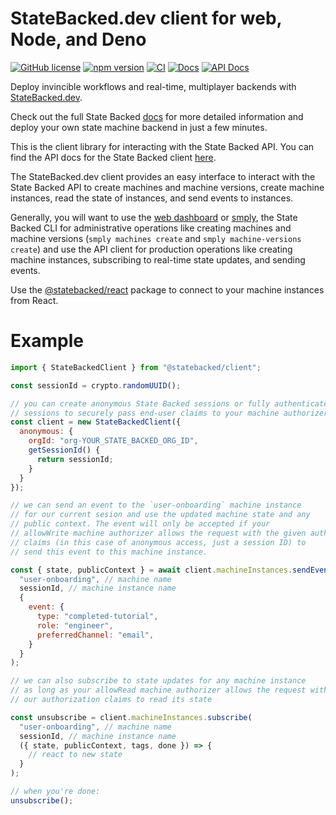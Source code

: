 # StateBacked.dev client for web, Node, and Deno

[![GitHub license](https://img.shields.io/badge/license-MIT-blue.svg)](https://github.com/statebacked/client-js/blob/main/LICENSE) [![npm version](https://img.shields.io/npm/v/@statebacked/client.svg?style=flat)](https://www.npmjs.com/package/@statebacked/client) [![CI](https://github.com/statebacked/client-js/actions/workflows/ci.yaml/badge.svg)](https://github.com/statebacked/client-js/actions/workflows/ci.yaml) [![Docs](https://img.shields.io/badge/docs-statebacked-blue)](https://docs.statebacked.dev/) [![API Docs](https://img.shields.io/badge/docs-api-blue)](https://statebacked.github.io/client-js)

Deploy invincible workflows and real-time, multiplayer backends with [StateBacked.dev](https://statebacked.dev).

Check out the full State Backed [docs](https://docs.statebacked.dev) for more detailed information and deploy your own state machine backend in just a few minutes.

This is the client library for interacting with the State Backed API. You can find the API docs for the State Backed client [here](https://statebacked.github.io/client-js).

The StateBacked.dev client provides an easy interface to interact with the State Backed API 
to create machines and machine versions, create machine instances, read the state of instances,
and send events to instances.

Generally, you will want to use the [web dashboard](https://www.statebacked.dev) or [smply](https://github.com/statebacked/smply), the State Backed CLI
for administrative operations like creating machines and machine versions (`smply machines create` and `smply machine-versions create`) and use the API client for production
operations like creating machine instances, subscribing to real-time state updates, and
sending events.

Use the [@statebacked/react](https://github.com/statebacked/react) package to connect to your
machine instances from React.

# Example

```js
import { StateBackedClient } from "@statebacked/client";

const sessionId = crypto.randomUUID();

// you can create anonymous State Backed sessions or fully authenticated
// sessions to securely pass end-user claims to your machine authorizers
const client = new StateBackedClient({
  anonymous: {
    orgId: "org-YOUR_STATE_BACKED_ORG_ID",
    getSessionId() {
      return sessionId;
    }
  }
});

// we can send an event to the `user-onboarding` machine instance
// for our current sesion and use the updated machine state and any
// public context. The event will only be accepted if your
// allowWrite machine authorizer allows the request with the given authorization
// claims (in this case of anonymous access, just a session ID) to
// send this event to this machine instance.

const { state, publicContext } = await client.machineInstances.sendEvent(
  "user-onboarding", // machine name
  sessionId, // machine instance name
  {
    event: {
      type: "completed-tutorial",
      role: "engineer",
      preferredChannel: "email",
    }
  }
);

// we can also subscribe to state updates for any machine instance
// as long as your allowRead machine authorizer allows the request with
// our authorization claims to read its state

const unsubscribe = client.machineInstances.subscribe(
  "user-onboarding", // machine name
  sessionId, // machine instance name
  ({ state, publicContext, tags, done }) => {
    // react to new state
  }
);

// when you're done:
unsubscribe();

```
